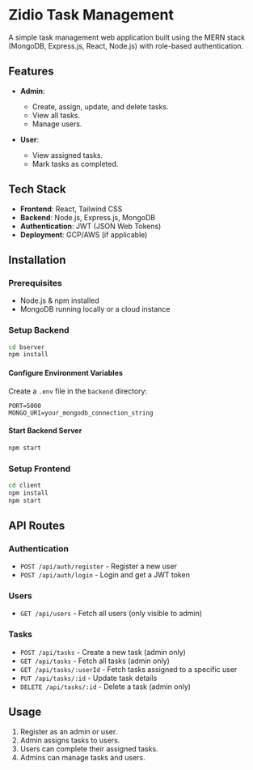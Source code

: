 # Zidio Task Management

A simple task management web application built using the MERN stack (MongoDB, Express.js, React, Node.js) with role-based authentication.

## Features
- **Admin**:
  - Create, assign, update, and delete tasks.
  - View all tasks.
  - Manage users.
  
- **User**:
  - View assigned tasks.
  - Mark tasks as completed.

## Tech Stack
- **Frontend**: React, Tailwind CSS
- **Backend**: Node.js, Express.js, MongoDB
- **Authentication**: JWT (JSON Web Tokens)
- **Deployment**: GCP/AWS (if applicable)

## Installation

### Prerequisites
- Node.js & npm installed
- MongoDB running locally or a cloud instance

### Setup Backend
```bash
cd bserver
npm install
```

#### Configure Environment Variables
Create a `.env` file in the `backend` directory:
```env
PORT=5000
MONGO_URI=your_mongodb_connection_string
```

#### Start Backend Server
```bash
npm start
```

### Setup Frontend
```bash
cd client
npm install
npm start
```

## API Routes
### Authentication
- `POST /api/auth/register` - Register a new user
- `POST /api/auth/login` - Login and get a JWT token

### Users
- `GET /api/users` - Fetch all users (only visible to admin)

### Tasks
- `POST /api/tasks` - Create a new task (admin only)
- `GET /api/tasks` - Fetch all tasks (admin only)
- `GET /api/tasks/:userId` - Fetch tasks assigned to a specific user
- `PUT /api/tasks/:id` - Update task details
- `DELETE /api/tasks/:id` - Delete a task (admin only)

## Usage
1. Register as an admin or user.
2. Admin assigns tasks to users.
3. Users can complete their assigned tasks.
4. Admins can manage tasks and users.

